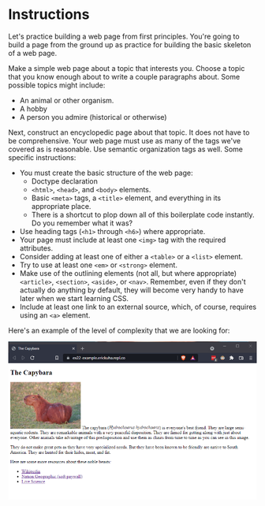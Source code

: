 # Instructions  

Let's practice building a web page from first principles. You're going to build a page from the ground up as practice for building the basic skeleton of a web page.

Make a simple web page about a topic that interests you. Choose a topic that you know enough about to write a couple paragraphs about. Some possible topics might include:

* An animal or other organism.
* A hobby
* A person you admire (historical or otherwise)

Next, construct an encyclopedic page about that topic. It does not have to be comprehensive. Your web page must use as many of the tags we've covered as is reasonable. Use semantic organization tags as well. Some specific instructions:

* You must create the basic structure of the web page:
    * Doctype declaration
    * `<html>`, `<head>`, and `<body>` elements.
    * Basic `<meta>` tags, a `<title>` element, and everything in its appropriate place.
    * There is a shortcut to plop down all of this boilerplate code instantly. Do you remember what it was?
* Use heading tags (`<h1>` through `<h6>`) where appropriate.
* Your page must include at least one `<img>` tag with the required attributes.
* Consider adding at least one of either a `<table>` or a `<list>` element.
* Try to use at least one `<em>` or `<strong>` element.
* Make use of the outlining elements (not all, but where appropriate) `<article>`, `<section>`, `<aside>`, or `<nav>`. Remember, even if they don't actually do anything by default, they will become very handy to have later when we start learning CSS.
* Include at least one link to an external source, which, of course, requires using an `<a>` element.

Here's an example of the level of complexity that we are looking for:

![Example Web Page](assets/example.png)
